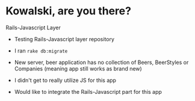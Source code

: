 # Kowalski, are you there?

Rails-Javascript Layer
- Testing Rails-Javascript layer repository

- I ran `rake db:migrate`
- New server, beer application has no collection of Beers, BeerStyles or Companies
(meaning app still works as brand new)

- I didn't get to really utilize JS for this app
- Would like to integrate the Rails-Javascript part for this app

